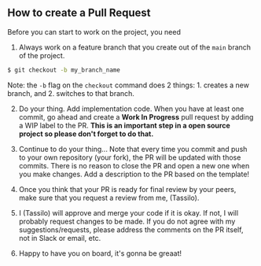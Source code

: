 <!-- @format -->

## How to create a Pull Request

Before you can start to work on the project, you need

1. Always work on a feature branch that you create out of the `main` branch of the project.

```bash
$ git checkout -b my_branch_name
```

Note: the `-b` flag on the `checkout` command does 2 things: 1. creates a new branch, and 2. switches to that branch.

2. Do your thing. Add implementation code. When you have at least one commit, go ahead and create a **Work In Progress** pull request by adding a WIP label to the PR. **This is an important step in a open source project so please don't forget to do that.**

3. Continue to do your thing... Note that every time you commit and push to your own repository (your fork), the PR will be updated with those commits. There is no reason to close the PR and open a new one when you make changes. Add a description to the PR based on the template!

4. Once you think that your PR is ready for final review by your peers, make sure that you request a review from me, (Tassilo).

5. I (Tassilo) will approve and merge your code if it is okay. If not, I will probably request changes to be made. If you do not agree with my suggestions/requests, please address the comments on the PR itself, not in Slack or email, etc.

6. Happy to have you on board, it's gonna be greaat!
